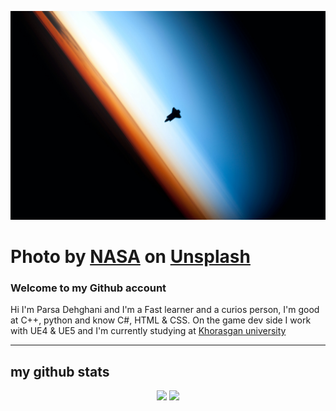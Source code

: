 
![nasa shuttle'](img/nasa-7Cz6bWjdlDs-unsplash.jpg)
# Photo by <a href="https://unsplash.com/@nasa?utm_source=unsplash&utm_medium=referral&utm_content=creditCopyText">NASA</a> on <a href="https://unsplash.com/?utm_source=unsplash&utm_medium=referral&utm_content=creditCopyText">Unsplash</a>
### Welcome to my Github account
Hi I'm Parsa Dehghani and I'm a Fast learner and a curios person, I'm good at C++, python and know C#, HTML & CSS.
On the game dev side I work with UE4 & UE5 and I'm currently studying at [Khorasgan university](http://en.isfahan.iau.ir/)

---
## my github stats
<p align = "center">
  <img src = "https://github-readme-stats.vercel.app/api?username=Gamer2030a&show_icons=true&theme=bear" width = 400>
  <img src = "https://github-readme-streak-stats.herokuapp.com?user=Gamer2030a&theme=dark&hide_border=true" width = 400>
</p>
